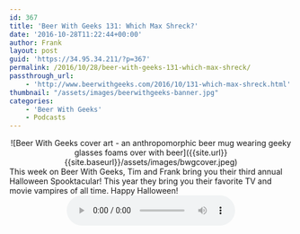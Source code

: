 ```yaml
---
id: 367
title: 'Beer With Geeks 131: Which Max Shreck?'
date: '2016-10-28T11:22:44+00:00'
author: Frank
layout: post
guid: 'https://34.95.34.211/?p=367'
permalink: /2016/10/28/beer-with-geeks-131-which-max-shreck/
passthrough_url:
    - 'http://www.beerwithgeeks.com/2016/10/131-which-max-shreck.html'
thumbnail: "/assets/images/beerwithgeeks-banner.jpg"
categories:
    - 'Beer With Geeks'
    - Podcasts
---
```

<div markdown="1" style="text-align: center;">
![Beer With Geeks cover art - an anthropomorphic beer mug wearing geeky glasses foams over with beer]({{site.url}}{{site.baseurl}}/assets/images/bwgcover.jpeg)
</div>
This week on Beer With Geeks, Tim and Frank bring you their third annual Halloween Spooktacular! This year they bring you their favorite TV and movie vampires of all time. Happy Halloween!

<div markdown="1" style="text-align: center;">
<audio controls>
  <source src="http://www.podtrac.com/pts/redirect.mp3/archive.org/download/BWG131/BWG131.mp3" type="audio/mpeg">
  Your browser does not support the audio element.
</audio>
</div>
